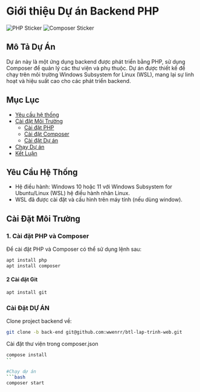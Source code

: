 # Giới thiệu Dự án Backend PHP

![PHP Sticker](https://img.shields.io/badge/PHP-%23777BB4.svg?style=for-the-badge&logo=php&logoColor=white) ![Composer Sticker](https://img.shields.io/badge/Composer-885630.svg?style=for-the-badge&logo=composer&logoColor=white)

## Mô Tả Dự Án
Dự án này là một ứng dụng backend được phát triển bằng PHP, sử dụng Composer để quản lý các thư viện và phụ thuộc. Dự án được thiết kế để chạy trên môi trường Windows Subsystem for Linux (WSL), mang lại sự linh hoạt và hiệu suất cao cho các phát triển backend.

## Mục Lục
- [Yêu cầu hệ thống](#yêu-cầu-hệ-thống)
- [Cài đặt Môi Trường](#cài-đặt-môi-trường)
    - [Cài đặt PHP](#cài-đặt-php)
    - [Cài đặt Composer](#cài-đặt-composer)
    - [Cài đặt Dự án](#cài-đặt-dự-án)
- [Chạy Dự án](#chạy-dự-án)
- [Kết Luận](#kết-luận)

## Yêu Cầu Hệ Thống
- Hệ điều hành: Windows 10 hoặc 11 với Windows Subsystem for Ubuntu/Linux (WSL) hệ điều hành nhân Linux.
- WSL đã được cài đặt và cấu hình trên máy tính (nếu dùng window).

## Cài Đặt Môi Trường

### 1. Cài đặt PHP và Composer
Để cài đặt PHP và Composer có thể sử dụng lệnh sau:

```bash
apt install php
apt install composer
```

#### 2 Cài đặt Git
```bash
apt install git
```

### Cài Đặt DỰ ÁN
Clone project backend về:
```bash
git clone -b back-end git@github.com:wwenrr/btl-lap-trinh-web.git
```
Cài đặt thư viện trong composer.json
```bash
compose install
``

#Chạy dự án
```bash
composer start
```


